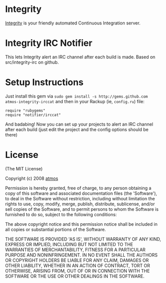 Integrity
=========

[Integrity][] is your friendly automated Continuous Integration server.

Integrity IRC Notifier
========================

This lets Integrity alert an IRC channel after each build is made.
Based on src/integrity-irc on github.

Setup Instructions
==================

Just install this gem via `sudo gem install -s http://gems.github.com 
atmos-integrity-irccat` and then in your Rackup (ie, `config.ru`) file:

    require "rubygems"
    require "notifier/irccat"

And badabing! Now you can set up your projects to alert an IRC channel
after each build (just edit the project and the config options should
be there)

License
=======

(The MIT License)

Copyright (c) 2008 [atmos](http://atmos.org/)

Permission is hereby granted, free of charge, to any person obtaining
a copy of this software and associated documentation files (the
'Software'), to deal in the Software without restriction, including
without limitation the rights to use, copy, modify, merge, publish,
distribute, sublicense, and/or sell copies of the Software, and to
permit persons to whom the Software is furnished to do so, subject to
the following conditions:

The above copyright notice and this permission notice shall be
included in all copies or substantial portions of the Software.

THE SOFTWARE IS PROVIDED 'AS IS', WITHOUT WARRANTY OF ANY KIND,
EXPRESS OR IMPLIED, INCLUDING BUT NOT LIMITED TO THE WARRANTIES OF
MERCHANTABILITY, FITNESS FOR A PARTICULAR PURPOSE AND NONINFRINGEMENT.
IN NO EVENT SHALL THE AUTHORS OR COPYRIGHT HOLDERS BE LIABLE FOR ANY
CLAIM, DAMAGES OR OTHER LIABILITY, WHETHER IN AN ACTION OF CONTRACT,
TORT OR OTHERWISE, ARISING FROM, OUT OF OR IN CONNECTION WITH THE
SOFTWARE OR THE USE OR OTHER DEALINGS IN THE SOFTWARE.

[Integrity]: http://integrityapp.com
